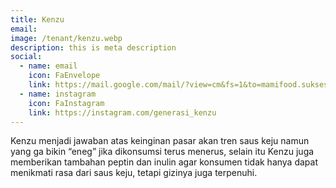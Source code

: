 ```yaml
---
title: Kenzu
email: 
image: /tenant/kenzu.webp
description: this is meta description
social:
  - name: email
    icon: FaEnvelope
    link: https://mail.google.com/mail/?view=cm&fs=1&to=mamifood.suksesabadi@gmail.com
  - name: instagram
    icon: FaInstagram
    link: https://instagram.com/generasi_kenzu
---
```


Kenzu menjadi jawaban atas keinginan pasar akan tren saus keju namun yang ga bikin “eneg” jika dikonsumsi terus menerus, selain itu Kenzu juga memberikan tambahan peptin dan inulin agar konsumen tidak hanya dapat menikmati rasa dari saus keju, tetapi gizinya juga terpenuhi.